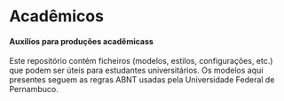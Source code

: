 # Acadêmicos
#### Auxilíos para produções acadêmicass

Este repositório contém ficheiros (modelos, estilos, configurações, etc.) que podem ser úteis para estudantes universitários. Os modelos aqui presentes seguem as regras ABNT usadas pela Universidade Federal de Pernambuco.
